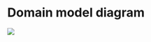 # Domain model diagram
![](https://www.plantuml.com/plantuml/svg/RP11IyGm48Nl-HL3ZaABUXGFkmeBNXQXls1CWWRJH9A9KDJ_Racc9BezbRxtljVEEoJ2I7bsGZbC2KuuMxV0bm0usPXeoj7ZRE0E9ehMlwxwP5Jm-iBuuOPdZCPJQJZ_8vbf20Y67j-iqutPIJoWVpyg5RAdZGav9YFm9L54HL1LULHaFoqjih_8OkJN9wzNMsTqOal2_VSmjDmVkSzl2GX3_c1WQV6gzl_PM3RBcO8tlbhRvLdkY3VZU2jvI54VrRWUnnNeFr672uMIF0bt5RNF7epNUNQ_)
